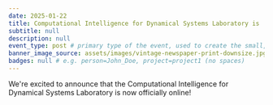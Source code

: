 ```yaml
---
date: 2025-01-22
title: Computational Intelligence for Dynamical Systems Laboratory is  officially online!
subtitle: null
description: null
event_type: post # primary type of the event, used to create the small, colored post callout
banner_image_source: assets/images/vintage-newspaper-print-downsize.jpg 
badges: null # e.g. person=John_Doe, project=project1 (no spaces)
---
```


We're excited to announce that the Computational Intelligence for Dynamical Systems Laboratory is now officially online!
